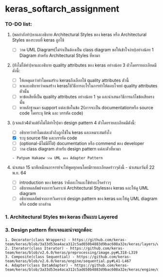 # keras_softarch_assignment
### TO-DO list:

1. (พลกำลังทำ)หาและอธิบาย Architectural Styles ของ keras หรือ Architectural Styles ของระบบที่ keras ถูกใช้
	* [ ] วาด UML Diagram(ไม่จำเป็นต้องเป็น class diagram ขอให้เข้าใจง่าย)อย่างน้อย 1 Diagram สำหรับ Architectural Styles ที่หามา
	
2. (ยังไม่ได้ทำ)หาและอธิบาย quality attributes ของ keras อย่างน้อย 3 ตัวโดยรายละเอียดมีดังนี้:
	* [ ] ให้เหตุผลว่าทำไมคนสร้าง kerasถึงเลือกใช้ quality attributes ตัวนี้
	* [ ] หาและอธิบายว่าคนสร้าง kerasใช้วิธีการอะไรในการทำให้ตอบโจทย์ quality attributes ตัวนั้น
	* [ ] หาข้อเสียที่เป็น quality attributes อย่างน้อย 1 จุด และนำเสนอวิธีการแก้ไขข้อเสียตรงนั้น 
	* [ ] หาหลักฐานมา support แต่ละข้อในข้อ 2(อาจจะเป็น documentationหรือ source code โดยระบุ link และ บรรทัด code) 
	
3. (เจอแล้ว4ตัวแต่ยังไม่ได้ทำไร)หา design pattern 4 ตัวโดยรายละเอียดมีดังนี้:
	* [ ] อธิบายว่าทำไมแต่ละตัวถึงถูกใช้ใน keras และเหมาะสมยังไง
	* [x] ระบุ source file และบรรทัด code
	* [ ] (optional-มีไม่มีก็ได้) documentation หรือ commend ของ developer
	* [ ] วาด class diagram สำหรับ design pattern แต่ละตัวที่หามา
	```sh
	- Patpum Hakaew วาด UML ของ Adapter Pattern 
	```
	
4. นำเสนอ 15 นาทีเหมือนอาจารย์จะให้พูดทุกคนโดยมีรายละเอียดคร่าวๆดังนี้ - นำเสนอวันที่ 22 พ.ย. 64
	* [ ] introduction ของ keras ว่าคืออะไรและใช้ทำอะไรคร่าวๆ
	* [ ] อธิบายผลลัพธ์จากการวิเคราะห์ Architectural Stylesของ keras และให้ดู UML diagram
	* [ ] อธิบายผลลัพธ์จากการวิเคราะห์ design pattern ของ keras และให้ดู UML diagram หรือ code บางส่วน

### 1. Architectural Styles ของ keras เป็นแบบ Layered
	
	
	
### 3. Design pattern ที่หาเจอและน่าจะถูกต้อง:
	1. Decorator(class Wrappers) - https://github.com/keras-team/keras/blob/3a33d53ea4aca312c5ad650b4883d9bac608a32e/keras/layers/wrappers.py#L34
	2. Iterator(class Iterator) - https://github.com/keras-team/keras/blob/v2.6.0/keras/preprocessing/image.py#L318-L319
	3. Composite(class Sequential) - https://github.com/keras-team/keras/blob/v2.6.0/keras/engine/sequential.py#L41-L467
	4. Adapter(class DataAdapter) - https://github.com/keras-team/keras/blob/3a33d53ea4aca312c5ad650b4883d9bac608a32e/keras/engine/data_adapter.py#L40
